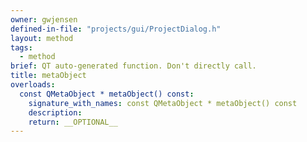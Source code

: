 ```yaml
---
owner: gwjensen
defined-in-file: "projects/gui/ProjectDialog.h"
layout: method
tags:
  - method
brief: QT auto-generated function. Don't directly call.
title: metaObject
overloads:
  const QMetaObject * metaObject() const:
    signature_with_names: const QMetaObject * metaObject() const
    description:
    return: __OPTIONAL__
---
```

